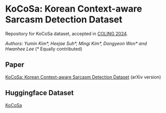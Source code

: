 # KoCoSa: Korean Context-aware Sarcasm Detection Dataset
Repository for KoCoSa dataset, accepted in [COLING 2024](https://aclanthology.org/2024.lrec-main.864/).

_Authors: Yumin Kim\*, Heejae Suh\*, Mingi Kim\*, Dongyeon Won\* and Hwanhee Lee_
(* Equally contributed)

## Paper
[KoCoSa: Korean Context-aware Sarcasm Detection Dataset](https://arxiv.org/abs/2402.14428) (arXiv version)

## Huggingface Dataset
[KoCoSa](https://huggingface.co/datasets/YuminKim/KoCoSa)
